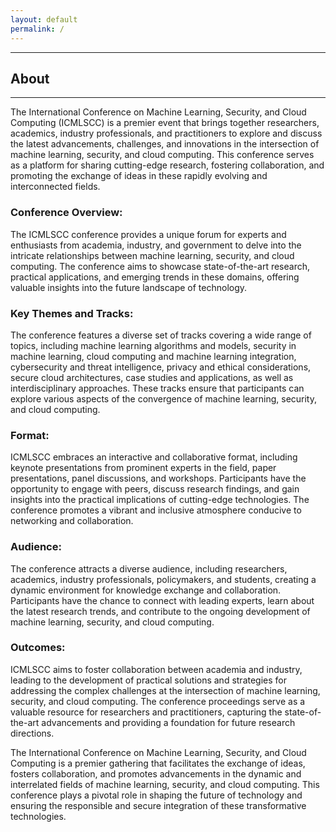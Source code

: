 ```yaml
---
layout: default
permalink: /
---
```

<!--
### Accepted Papers
#### List 1
<!--
[Get Here](doc/accepted papers round -1.pdf)
#### List 2
[Get Here](doc/Round 2accepted papers.pdf) 
#### List 3
[Get Here](doc/final list (1).pdf)
-->

---
## About
---
The International Conference on Machine Learning, Security, and Cloud Computing (ICMLSCC) is a premier event that brings together researchers, academics, industry professionals, and practitioners to explore and discuss the latest advancements, challenges, and innovations in the intersection of machine learning, security, and cloud computing. This conference serves as a platform for sharing cutting-edge research, fostering collaboration, and promoting the exchange of ideas in these rapidly evolving and interconnected fields.

### Conference Overview:

The ICMLSCC conference provides a unique forum for experts and enthusiasts from academia, industry, and government to delve into the intricate relationships between machine learning, security, and cloud computing. The conference aims to showcase state-of-the-art research, practical applications, and emerging trends in these domains, offering valuable insights into the future landscape of technology.

### Key Themes and Tracks:

The conference features a diverse set of tracks covering a wide range of topics, including machine learning algorithms and models, security in machine learning, cloud computing and machine learning integration, cybersecurity and threat intelligence, privacy and ethical considerations, secure cloud architectures, case studies and applications, as well as interdisciplinary approaches. These tracks ensure that participants can explore various aspects of the convergence of machine learning, security, and cloud computing.

### Format:

ICMLSCC embraces an interactive and collaborative format, including keynote presentations from prominent experts in the field, paper presentations, panel discussions, and workshops. Participants have the opportunity to engage with peers, discuss research findings, and gain insights into the practical implications of cutting-edge technologies. The conference promotes a vibrant and inclusive atmosphere conducive to networking and collaboration.

### Audience:

The conference attracts a diverse audience, including researchers, academics, industry professionals, policymakers, and students, creating a dynamic environment for knowledge exchange and collaboration. Participants have the chance to connect with leading experts, learn about the latest research trends, and contribute to the ongoing development of machine learning, security, and cloud computing.

### Outcomes:

ICMLSCC aims to foster collaboration between academia and industry, leading to the development of practical solutions and strategies for addressing the complex challenges at the intersection of machine learning, security, and cloud computing. The conference proceedings serve as a valuable resource for researchers and practitioners, capturing the state-of-the-art advancements and providing a foundation for future research directions.

The International Conference on Machine Learning, Security, and Cloud Computing is a premier gathering that facilitates the exchange of ideas, fosters collaboration, and promotes advancements in the dynamic and interrelated fields of machine learning, security, and cloud computing. This conference plays a pivotal role in shaping the future of technology and ensuring the responsible and secure integration of these transformative technologies.
